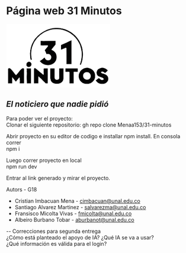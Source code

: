 # Página web 31 Minutos
![Logo de 31 Minutos](src/assets/logo.png) 
## _El noticiero que nadie pidió_  

Para poder ver el proyecto:  
Clonar el siguiente repositorio: gh repo clone Menaa153/31-minutos

Abrir proyecto en su editor de codigo e installar npm install.
En consola correr  
npm i

Luego correr proyecto en local  
npm run dev

Entrar al link generado y mirar el proyecto.

Autors - G18
- Cristian Imbacuan Mena - cimbacuan@unal.edu.co
- Santiago Alvarez Martinez - salvarezma@unal.edu.co
- Fransisco Micolta Vivas - fmicolta@unal.edu.co
- Albeiro Burbano Tobar - aburbanot@unal.edu.co

-- Correcciones para segunda entrega  
¿Cómo está planteado el apoyo de IA? ¿Qué IA se va a usar?  
¿Qué información es válida para el login?